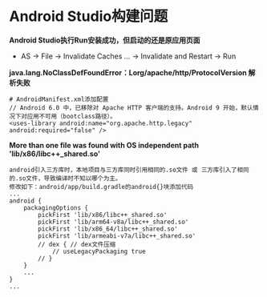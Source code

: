 # Android Studio构建问题

**Android Studio执行Run安装成功，但启动的还是原应用页面**
* AS -> File -> Invalidate Caches ... -> Invalidate and Restart -> Run

**java.lang.NoClassDefFoundError：Lorg/apache/http/ProtocolVersion 解析失败**
```
# AndroidManifest.xml添加配置
// Android 6.0 中，已移除对 Apache HTTP 客户端的支持。Android 9 开始，默认情况下对应用不可用（bootclass路径）。
<uses-library android:name="org.apache.http.legacy" android:required="false" />
```

**More than one file was found with OS independent path 'lib/x86/libc++_shared.so'**
```
android引入三方库时，本地项目与三方库同时引用相同的.so文件 或 三方库引入了相同的.so文件，导致编译时不知以哪个为主。
修改如下：android/app/build.gradle的android{}块添加代码
...
android {
    packagingOptions {
        pickFirst 'lib/x86/libc++_shared.so'
        pickFirst 'lib/arm64-v8a/libc++_shared.so'
        pickFirst 'lib/x86_64/libc++_shared.so'
        pickFirst 'lib/armeabi-v7a/libc++_shared.so'
        // dex { // dex文件压缩
            // useLegacyPackaging true
        // }
    }
    ...
}
...
```


